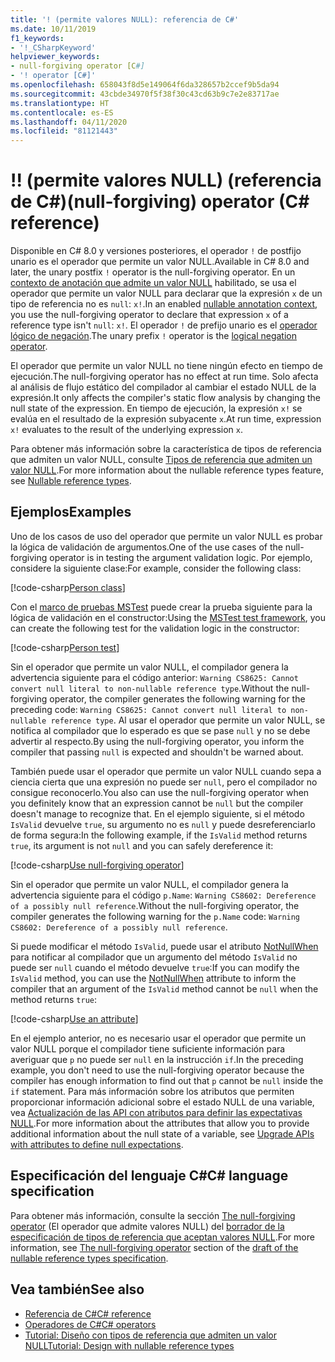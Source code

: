 ```yaml
---
title: '! (permite valores NULL): referencia de C#'
ms.date: 10/11/2019
f1_keywords:
- '!_CSharpKeyword'
helpviewer_keywords:
- null-forgiving operator [C#]
- '! operator [C#]'
ms.openlocfilehash: 658043f8d5e149064f6da328657b2ccef9b5da94
ms.sourcegitcommit: 43cbde34970f5f38f30c43cd63b9c7e2e83717ae
ms.translationtype: HT
ms.contentlocale: es-ES
ms.lasthandoff: 04/11/2020
ms.locfileid: "81121443"
---
```

# <a name="-null-forgiving-operator-c-reference"></a><span data-ttu-id="866ae-103">!</span><span class="sxs-lookup"><span data-stu-id="866ae-103">!</span></span> <span data-ttu-id="866ae-104">(permite valores NULL) (referencia de C#)</span><span class="sxs-lookup"><span data-stu-id="866ae-104">(null-forgiving) operator (C# reference)</span></span>

<span data-ttu-id="866ae-105">Disponible en C# 8.0 y versiones posteriores, el operador `!` de postfijo unario es el operador que permite un valor NULL.</span><span class="sxs-lookup"><span data-stu-id="866ae-105">Available in C# 8.0 and later, the unary postfix `!` operator is the null-forgiving operator.</span></span> <span data-ttu-id="866ae-106">En un [contexto de anotación que admite un valor NULL](../../nullable-references.md#nullable-annotation-context) habilitado, se usa el operador que permite un valor NULL para declarar que la expresión `x` de un tipo de referencia no es `null`: `x!`.</span><span class="sxs-lookup"><span data-stu-id="866ae-106">In an enabled [nullable annotation context](../../nullable-references.md#nullable-annotation-context), you use the null-forgiving operator to declare that expression `x` of a reference type isn't `null`: `x!`.</span></span> <span data-ttu-id="866ae-107">El operador `!` de prefijo unario es el [operador lógico de negación](boolean-logical-operators.md#logical-negation-operator-).</span><span class="sxs-lookup"><span data-stu-id="866ae-107">The unary prefix `!` operator is the [logical negation operator](boolean-logical-operators.md#logical-negation-operator-).</span></span>

<span data-ttu-id="866ae-108">El operador que permite un valor NULL no tiene ningún efecto en tiempo de ejecución.</span><span class="sxs-lookup"><span data-stu-id="866ae-108">The null-forgiving operator has no effect at run time.</span></span> <span data-ttu-id="866ae-109">Solo afecta al análisis de flujo estático del compilador al cambiar el estado NULL de la expresión.</span><span class="sxs-lookup"><span data-stu-id="866ae-109">It only affects the compiler's static flow analysis by changing the null state of the expression.</span></span> <span data-ttu-id="866ae-110">En tiempo de ejecución, la expresión `x!` se evalúa en el resultado de la expresión subyacente `x`.</span><span class="sxs-lookup"><span data-stu-id="866ae-110">At run time, expression `x!` evaluates to the result of the underlying expression `x`.</span></span>

<span data-ttu-id="866ae-111">Para obtener más información sobre la característica de tipos de referencia que admiten un valor NULL, consulte [Tipos de referencia que admiten un valor NULL](../builtin-types/nullable-reference-types.md).</span><span class="sxs-lookup"><span data-stu-id="866ae-111">For more information about the nullable reference types feature, see [Nullable reference types](../builtin-types/nullable-reference-types.md).</span></span>

## <a name="examples"></a><span data-ttu-id="866ae-112">Ejemplos</span><span class="sxs-lookup"><span data-stu-id="866ae-112">Examples</span></span>

<span data-ttu-id="866ae-113">Uno de los casos de uso del operador que permite un valor NULL es probar la lógica de validación de argumentos.</span><span class="sxs-lookup"><span data-stu-id="866ae-113">One of the use cases of the null-forgiving operator is in testing the argument validation logic.</span></span> <span data-ttu-id="866ae-114">Por ejemplo, considere la siguiente clase:</span><span class="sxs-lookup"><span data-stu-id="866ae-114">For example, consider the following class:</span></span>

[!code-csharp[Person class](snippets/NullForgivingOperator.cs#PersonClass)]

<span data-ttu-id="866ae-115">Con el [marco de pruebas MSTest](../../../core/testing/unit-testing-with-mstest.md) puede crear la prueba siguiente para la lógica de validación en el constructor:</span><span class="sxs-lookup"><span data-stu-id="866ae-115">Using the [MSTest test framework](../../../core/testing/unit-testing-with-mstest.md), you can create the following test for the validation logic in the constructor:</span></span>

[!code-csharp[Person test](snippets/NullForgivingOperator.cs#TestPerson)]

<span data-ttu-id="866ae-116">Sin el operador que permite un valor NULL, el compilador genera la advertencia siguiente para el código anterior: `Warning CS8625: Cannot convert null literal to non-nullable reference type`.</span><span class="sxs-lookup"><span data-stu-id="866ae-116">Without the null-forgiving operator, the compiler generates the following warning for the preceding code: `Warning CS8625: Cannot convert null literal to non-nullable reference type`.</span></span> <span data-ttu-id="866ae-117">Al usar el operador que permite un valor NULL, se notifica al compilador que lo esperado es que se pase `null` y no se debe advertir al respecto.</span><span class="sxs-lookup"><span data-stu-id="866ae-117">By using the null-forgiving operator, you inform the compiler that passing `null` is expected and shouldn't be warned about.</span></span>

<span data-ttu-id="866ae-118">También puede usar el operador que permite un valor NULL cuando sepa a ciencia cierta que una expresión no puede ser `null`, pero el compilador no consigue reconocerlo.</span><span class="sxs-lookup"><span data-stu-id="866ae-118">You also can use the null-forgiving operator when you definitely know that an expression cannot be `null` but the compiler doesn't manage to recognize that.</span></span> <span data-ttu-id="866ae-119">En el ejemplo siguiente, si el método `IsValid` devuelve `true`, su argumento no es `null` y puede desreferenciarlo de forma segura:</span><span class="sxs-lookup"><span data-stu-id="866ae-119">In the following example, if the `IsValid` method returns `true`, its argument is not `null` and you can safely dereference it:</span></span>

[!code-csharp[Use null-forgiving operator](snippets/NullForgivingOperator.cs#UseNullForgiving)]

<span data-ttu-id="866ae-120">Sin el operador que permite un valor NULL, el compilador genera la advertencia siguiente para el código `p.Name`: `Warning CS8602: Dereference of a possibly null reference`.</span><span class="sxs-lookup"><span data-stu-id="866ae-120">Without the null-forgiving operator, the compiler generates the following warning for the `p.Name` code: `Warning CS8602: Dereference of a possibly null reference`.</span></span>

<span data-ttu-id="866ae-121">Si puede modificar el método `IsValid`, puede usar el atributo [NotNullWhen](xref:System.Diagnostics.CodeAnalysis.NotNullWhenAttribute) para notificar al compilador que un argumento del método `IsValid` no puede ser `null` cuando el método devuelve `true`:</span><span class="sxs-lookup"><span data-stu-id="866ae-121">If you can modify the `IsValid` method, you can use the [NotNullWhen](xref:System.Diagnostics.CodeAnalysis.NotNullWhenAttribute) attribute to inform the compiler that an argument of the `IsValid` method cannot be `null` when the method returns `true`:</span></span>

[!code-csharp[Use an attribute](snippets/NullForgivingOperator.cs#UseAttribute)]

<span data-ttu-id="866ae-122">En el ejemplo anterior, no es necesario usar el operador que permite un valor NULL porque el compilador tiene suficiente información para averiguar que `p` no puede ser `null` en la instrucción `if`.</span><span class="sxs-lookup"><span data-stu-id="866ae-122">In the preceding example, you don't need to use the null-forgiving operator because the compiler has enough information to find out that `p` cannot be `null` inside the `if` statement.</span></span> <span data-ttu-id="866ae-123">Para más información sobre los atributos que permiten proporcionar información adicional sobre el estado NULL de una variable, vea [Actualización de las API con atributos para definir las expectativas NULL](../../nullable-attributes.md).</span><span class="sxs-lookup"><span data-stu-id="866ae-123">For more information about the attributes that allow you to provide additional information about the null state of a variable, see [Upgrade APIs with attributes to define null expectations](../../nullable-attributes.md).</span></span>

## <a name="c-language-specification"></a><span data-ttu-id="866ae-124">Especificación del lenguaje C#</span><span class="sxs-lookup"><span data-stu-id="866ae-124">C# language specification</span></span>

<span data-ttu-id="866ae-125">Para obtener más información, consulte la sección [The null-forgiving operator](~/_csharplang/proposals/csharp-8.0/nullable-reference-types-specification.md#the-null-forgiving-operator) (El operador que admite valores NULL) del [borrador de la especificación de tipos de referencia que aceptan valores NULL](~/_csharplang/proposals/csharp-8.0/nullable-reference-types-specification.md).</span><span class="sxs-lookup"><span data-stu-id="866ae-125">For more information, see [The null-forgiving operator](~/_csharplang/proposals/csharp-8.0/nullable-reference-types-specification.md#the-null-forgiving-operator) section of the [draft of the nullable reference types specification](~/_csharplang/proposals/csharp-8.0/nullable-reference-types-specification.md).</span></span>

## <a name="see-also"></a><span data-ttu-id="866ae-126">Vea también</span><span class="sxs-lookup"><span data-stu-id="866ae-126">See also</span></span>

- [<span data-ttu-id="866ae-127">Referencia de C#</span><span class="sxs-lookup"><span data-stu-id="866ae-127">C# reference</span></span>](../index.md)
- [<span data-ttu-id="866ae-128">Operadores de C#</span><span class="sxs-lookup"><span data-stu-id="866ae-128">C# operators</span></span>](index.md)
- [<span data-ttu-id="866ae-129">Tutorial: Diseño con tipos de referencia que admiten un valor NULL</span><span class="sxs-lookup"><span data-stu-id="866ae-129">Tutorial: Design with nullable reference types</span></span>](../../tutorials/nullable-reference-types.md)
